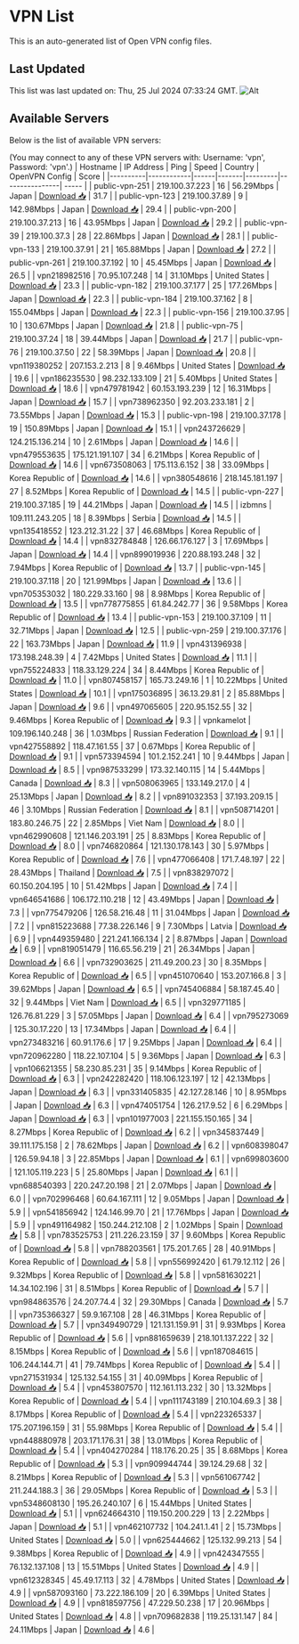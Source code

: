# VPN List

This is an auto-generated list of Open VPN config files.

## Last Updated

This list was last updated on: Thu, 25 Jul 2024 07:33:24 GMT.
![Alt](https://repobeats.axiom.co/api/embed/186b98318ef1479477931607c1ad7d823f12451f.svg "Repobeats analytics image")

## Available Servers

Below is the list of available VPN servers:

(You may connect to any of these VPN servers with: Username: 'vpn', Password: 'vpn'.)
| Hostname | IP Address | Ping | Speed | Country | OpenVPN Config | Score |
|----------|------------|------|-------|---------|----------------| ----- |
| public-vpn-251 | 219.100.37.223 | 16 | 56.29Mbps | Japan | [Download 📥](./configs/server_0_JP.ovpn) | 31.7 |
| public-vpn-123 | 219.100.37.89 | 9 | 142.98Mbps | Japan | [Download 📥](./configs/server_1_JP.ovpn) | 29.4 |
| public-vpn-200 | 219.100.37.213 | 16 | 43.95Mbps | Japan | [Download 📥](./configs/server_2_JP.ovpn) | 29.2 |
| public-vpn-39 | 219.100.37.3 | 28 | 22.86Mbps | Japan | [Download 📥](./configs/server_3_JP.ovpn) | 28.1 |
| public-vpn-133 | 219.100.37.91 | 21 | 165.88Mbps | Japan | [Download 📥](./configs/server_4_JP.ovpn) | 27.2 |
| public-vpn-261 | 219.100.37.192 | 10 | 45.45Mbps | Japan | [Download 📥](./configs/server_5_JP.ovpn) | 26.5 |
| vpn218982516 | 70.95.107.248 | 14 | 31.10Mbps | United States | [Download 📥](./configs/server_6_US.ovpn) | 23.3 |
| public-vpn-182 | 219.100.37.177 | 25 | 177.26Mbps | Japan | [Download 📥](./configs/server_7_JP.ovpn) | 22.3 |
| public-vpn-184 | 219.100.37.162 | 8 | 155.04Mbps | Japan | [Download 📥](./configs/server_8_JP.ovpn) | 22.3 |
| public-vpn-156 | 219.100.37.95 | 10 | 130.67Mbps | Japan | [Download 📥](./configs/server_9_JP.ovpn) | 21.8 |
| public-vpn-75 | 219.100.37.24 | 18 | 39.44Mbps | Japan | [Download 📥](./configs/server_10_JP.ovpn) | 21.7 |
| public-vpn-76 | 219.100.37.50 | 22 | 58.39Mbps | Japan | [Download 📥](./configs/server_11_JP.ovpn) | 20.8 |
| vpn119380252 | 207.153.2.213 | 8 | 9.46Mbps | United States | [Download 📥](./configs/server_12_US.ovpn) | 19.6 |
| vpn186235530 | 98.232.133.109 | 21 | 5.40Mbps | United States | [Download 📥](./configs/server_13_US.ovpn) | 18.6 |
| vpn479781942 | 60.153.193.239 | 12 | 16.31Mbps | Japan | [Download 📥](./configs/server_14_JP.ovpn) | 15.7 |
| vpn738962350 | 92.203.233.181 | 2 | 73.55Mbps | Japan | [Download 📥](./configs/server_15_JP.ovpn) | 15.3 |
| public-vpn-198 | 219.100.37.178 | 19 | 150.89Mbps | Japan | [Download 📥](./configs/server_16_JP.ovpn) | 15.1 |
| vpn243726629 | 124.215.136.214 | 10 | 2.61Mbps | Japan | [Download 📥](./configs/server_17_JP.ovpn) | 14.6 |
| vpn479553635 | 175.121.191.107 | 34 | 6.21Mbps | Korea Republic of | [Download 📥](./configs/server_18_KR.ovpn) | 14.6 |
| vpn673508063 | 175.113.6.152 | 38 | 33.09Mbps | Korea Republic of | [Download 📥](./configs/server_19_KR.ovpn) | 14.6 |
| vpn380548616 | 218.145.181.197 | 27 | 8.52Mbps | Korea Republic of | [Download 📥](./configs/server_20_KR.ovpn) | 14.5 |
| public-vpn-227 | 219.100.37.185 | 19 | 44.21Mbps | Japan | [Download 📥](./configs/server_21_JP.ovpn) | 14.5 |
| izbmns | 109.111.243.205 | 18 | 8.39Mbps | Serbia | [Download 📥](./configs/server_22_RS.ovpn) | 14.5 |
| vpn135418552 | 123.212.31.22 | 37 | 46.68Mbps | Korea Republic of | [Download 📥](./configs/server_23_KR.ovpn) | 14.4 |
| vpn832784848 | 126.66.176.127 | 3 | 17.69Mbps | Japan | [Download 📥](./configs/server_24_JP.ovpn) | 14.4 |
| vpn899019936 | 220.88.193.248 | 32 | 7.94Mbps | Korea Republic of | [Download 📥](./configs/server_25_KR.ovpn) | 13.7 |
| public-vpn-145 | 219.100.37.118 | 20 | 121.99Mbps | Japan | [Download 📥](./configs/server_26_JP.ovpn) | 13.6 |
| vpn705353032 | 180.229.33.160 | 98 | 8.98Mbps | Korea Republic of | [Download 📥](./configs/server_27_KR.ovpn) | 13.5 |
| vpn778775855 | 61.84.242.77 | 36 | 9.58Mbps | Korea Republic of | [Download 📥](./configs/server_28_KR.ovpn) | 13.4 |
| public-vpn-153 | 219.100.37.109 | 11 | 32.71Mbps | Japan | [Download 📥](./configs/server_29_JP.ovpn) | 12.5 |
| public-vpn-259 | 219.100.37.176 | 22 | 163.73Mbps | Japan | [Download 📥](./configs/server_30_JP.ovpn) | 11.9 |
| vpn431396938 | 173.198.248.39 | 4 | 7.42Mbps | United States | [Download 📥](./configs/server_31_US.ovpn) | 11.1 |
| vpn755224833 | 118.33.129.224 | 34 | 8.44Mbps | Korea Republic of | [Download 📥](./configs/server_32_KR.ovpn) | 11.0 |
| vpn807458157 | 165.73.249.16 | 1 | 10.22Mbps | United States | [Download 📥](./configs/server_33_US.ovpn) | 10.1 |
| vpn175036895 | 36.13.29.81 | 2 | 85.88Mbps | Japan | [Download 📥](./configs/server_34_JP.ovpn) | 9.6 |
| vpn497065605 | 220.95.152.55 | 32 | 9.46Mbps | Korea Republic of | [Download 📥](./configs/server_35_KR.ovpn) | 9.3 |
| vpnkamelot | 109.196.140.248 | 36 | 1.03Mbps | Russian Federation | [Download 📥](./configs/server_36_RU.ovpn) | 9.1 |
| vpn427558892 | 118.47.161.55 | 37 | 0.67Mbps | Korea Republic of | [Download 📥](./configs/server_37_KR.ovpn) | 9.1 |
| vpn573394594 | 101.2.152.241 | 10 | 9.44Mbps | Japan | [Download 📥](./configs/server_38_JP.ovpn) | 8.5 |
| vpn987533299 | 173.32.140.115 | 14 | 5.44Mbps | Canada | [Download 📥](./configs/server_39_CA.ovpn) | 8.3 |
| vpn508063965 | 133.149.217.0 | 4 | 25.13Mbps | Japan | [Download 📥](./configs/server_40_JP.ovpn) | 8.2 |
| vpn891032353 | 37.193.209.15 | 46 | 3.10Mbps | Russian Federation | [Download 📥](./configs/server_41_RU.ovpn) | 8.1 |
| vpn508714201 | 183.80.246.75 | 22 | 2.85Mbps | Viet Nam | [Download 📥](./configs/server_42_VN.ovpn) | 8.0 |
| vpn462990608 | 121.146.203.191 | 25 | 8.83Mbps | Korea Republic of | [Download 📥](./configs/server_43_KR.ovpn) | 8.0 |
| vpn746820864 | 121.130.178.143 | 30 | 5.97Mbps | Korea Republic of | [Download 📥](./configs/server_44_KR.ovpn) | 7.6 |
| vpn477066408 | 171.7.48.197 | 22 | 28.43Mbps | Thailand | [Download 📥](./configs/server_45_TH.ovpn) | 7.5 |
| vpn838297072 | 60.150.204.195 | 10 | 51.42Mbps | Japan | [Download 📥](./configs/server_46_JP.ovpn) | 7.4 |
| vpn646541686 | 106.172.110.218 | 12 | 43.49Mbps | Japan | [Download 📥](./configs/server_47_JP.ovpn) | 7.3 |
| vpn775479206 | 126.58.216.48 | 11 | 31.04Mbps | Japan | [Download 📥](./configs/server_48_JP.ovpn) | 7.2 |
| vpn815223688 | 77.38.226.146 | 9 | 7.30Mbps | Latvia | [Download 📥](./configs/server_49_LV.ovpn) | 6.9 |
| vpn449359480 | 221.241.166.134 | 2 | 8.87Mbps | Japan | [Download 📥](./configs/server_50_JP.ovpn) | 6.9 |
| vpn819051479 | 116.65.56.219 | 21 | 26.34Mbps | Japan | [Download 📥](./configs/server_51_JP.ovpn) | 6.6 |
| vpn732903625 | 211.49.200.23 | 30 | 8.35Mbps | Korea Republic of | [Download 📥](./configs/server_52_KR.ovpn) | 6.5 |
| vpn451070640 | 153.207.166.8 | 3 | 39.62Mbps | Japan | [Download 📥](./configs/server_53_JP.ovpn) | 6.5 |
| vpn745406884 | 58.187.45.40 | 32 | 9.44Mbps | Viet Nam | [Download 📥](./configs/server_54_VN.ovpn) | 6.5 |
| vpn329771185 | 126.76.81.229 | 3 | 57.05Mbps | Japan | [Download 📥](./configs/server_55_JP.ovpn) | 6.4 |
| vpn795273069 | 125.30.17.220 | 13 | 17.34Mbps | Japan | [Download 📥](./configs/server_56_JP.ovpn) | 6.4 |
| vpn273483216 | 60.91.176.6 | 17 | 9.25Mbps | Japan | [Download 📥](./configs/server_57_JP.ovpn) | 6.4 |
| vpn720962280 | 118.22.107.104 | 5 | 9.36Mbps | Japan | [Download 📥](./configs/server_58_JP.ovpn) | 6.3 |
| vpn106621355 | 58.230.85.231 | 35 | 9.14Mbps | Korea Republic of | [Download 📥](./configs/server_59_KR.ovpn) | 6.3 |
| vpn242282420 | 118.106.123.197 | 12 | 42.13Mbps | Japan | [Download 📥](./configs/server_60_JP.ovpn) | 6.3 |
| vpn331405835 | 42.127.28.146 | 10 | 8.95Mbps | Japan | [Download 📥](./configs/server_61_JP.ovpn) | 6.3 |
| vpn474051754 | 126.217.9.52 | 6 | 6.29Mbps | Japan | [Download 📥](./configs/server_62_JP.ovpn) | 6.3 |
| vpn101977003 | 221.155.150.165 | 34 | 8.27Mbps | Korea Republic of | [Download 📥](./configs/server_63_KR.ovpn) | 6.2 |
| vpn345837449 | 39.111.175.158 | 2 | 78.62Mbps | Japan | [Download 📥](./configs/server_64_JP.ovpn) | 6.2 |
| vpn608398047 | 126.59.94.18 | 3 | 22.85Mbps | Japan | [Download 📥](./configs/server_65_JP.ovpn) | 6.1 |
| vpn699803600 | 121.105.119.223 | 5 | 25.80Mbps | Japan | [Download 📥](./configs/server_66_JP.ovpn) | 6.1 |
| vpn688540393 | 220.247.20.198 | 21 | 2.07Mbps | Japan | [Download 📥](./configs/server_67_JP.ovpn) | 6.0 |
| vpn702996468 | 60.64.167.111 | 12 | 9.05Mbps | Japan | [Download 📥](./configs/server_68_JP.ovpn) | 5.9 |
| vpn541856942 | 124.146.99.70 | 21 | 17.76Mbps | Japan | [Download 📥](./configs/server_69_JP.ovpn) | 5.9 |
| vpn491164982 | 150.244.212.108 | 2 | 1.02Mbps | Spain | [Download 📥](./configs/server_70_ES.ovpn) | 5.8 |
| vpn783525753 | 211.226.23.159 | 37 | 9.60Mbps | Korea Republic of | [Download 📥](./configs/server_71_KR.ovpn) | 5.8 |
| vpn788203561 | 175.201.7.65 | 28 | 40.91Mbps | Korea Republic of | [Download 📥](./configs/server_72_KR.ovpn) | 5.8 |
| vpn556992420 | 61.79.12.112 | 26 | 9.32Mbps | Korea Republic of | [Download 📥](./configs/server_73_KR.ovpn) | 5.8 |
| vpn581630221 | 14.34.102.196 | 31 | 8.51Mbps | Korea Republic of | [Download 📥](./configs/server_74_KR.ovpn) | 5.7 |
| vpn984863576 | 24.207.74.4 | 32 | 29.30Mbps | Canada | [Download 📥](./configs/server_75_CA.ovpn) | 5.7 |
| vpn735366327 | 59.9.167.108 | 28 | 46.31Mbps | Korea Republic of | [Download 📥](./configs/server_76_KR.ovpn) | 5.7 |
| vpn349490729 | 121.131.159.91 | 31 | 9.93Mbps | Korea Republic of | [Download 📥](./configs/server_77_KR.ovpn) | 5.6 |
| vpn881659639 | 218.101.137.222 | 32 | 8.15Mbps | Korea Republic of | [Download 📥](./configs/server_78_KR.ovpn) | 5.6 |
| vpn187084615 | 106.244.144.71 | 41 | 79.74Mbps | Korea Republic of | [Download 📥](./configs/server_79_KR.ovpn) | 5.4 |
| vpn271531934 | 125.132.54.155 | 31 | 40.09Mbps | Korea Republic of | [Download 📥](./configs/server_80_KR.ovpn) | 5.4 |
| vpn453807570 | 112.161.113.232 | 30 | 13.32Mbps | Korea Republic of | [Download 📥](./configs/server_81_KR.ovpn) | 5.4 |
| vpn111743189 | 210.104.69.3 | 38 | 8.17Mbps | Korea Republic of | [Download 📥](./configs/server_82_KR.ovpn) | 5.4 |
| vpn223265337 | 175.207.196.159 | 31 | 55.98Mbps | Korea Republic of | [Download 📥](./configs/server_83_KR.ovpn) | 5.4 |
| vpn448880978 | 203.171.176.31 | 38 | 13.01Mbps | Korea Republic of | [Download 📥](./configs/server_84_KR.ovpn) | 5.4 |
| vpn404270284 | 118.176.20.25 | 35 | 8.68Mbps | Korea Republic of | [Download 📥](./configs/server_85_KR.ovpn) | 5.3 |
| vpn909944744 | 39.124.29.68 | 32 | 8.21Mbps | Korea Republic of | [Download 📥](./configs/server_86_KR.ovpn) | 5.3 |
| vpn561067742 | 211.244.188.3 | 36 | 29.05Mbps | Korea Republic of | [Download 📥](./configs/server_87_KR.ovpn) | 5.3 |
| vpn5348608130 | 195.26.240.107 | 6 | 15.44Mbps | United States | [Download 📥](./configs/server_88_US.ovpn) | 5.1 |
| vpn624664310 | 119.150.200.229 | 13 | 2.22Mbps | Japan | [Download 📥](./configs/server_89_JP.ovpn) | 5.1 |
| vpn462107732 | 104.241.1.41 | 2 | 15.73Mbps | United States | [Download 📥](./configs/server_90_US.ovpn) | 5.0 |
| vpn625444662 | 125.132.99.213 | 54 | 9.38Mbps | Korea Republic of | [Download 📥](./configs/server_91_KR.ovpn) | 4.9 |
| vpn424347555 | 76.132.137.108 | 13 | 15.51Mbps | United States | [Download 📥](./configs/server_92_US.ovpn) | 4.9 |
| vpn612328345 | 45.49.17.113 | 32 | 4.78Mbps | United States | [Download 📥](./configs/server_93_US.ovpn) | 4.9 |
| vpn587093160 | 73.222.186.109 | 20 | 6.39Mbps | United States | [Download 📥](./configs/server_94_US.ovpn) | 4.9 |
| vpn818597756 | 47.229.50.238 | 17 | 20.96Mbps | United States | [Download 📥](./configs/server_95_US.ovpn) | 4.8 |
| vpn709682838 | 119.25.131.147 | 84 | 24.11Mbps | Japan | [Download 📥](./configs/server_96_JP.ovpn) | 4.6 |
